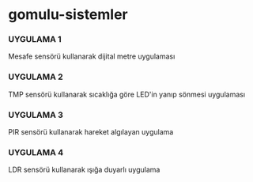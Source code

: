 # gomulu-sistemler
 
### UYGULAMA 1
 Mesafe sensörü kullanarak dijital metre uygulaması
 
### UYGULAMA 2
 TMP sensörü kullanarak sıcaklığa göre LED'in yanıp sönmesi uygulaması
 
### UYGULAMA 3
 PIR sensörü kullanarak hareket algılayan uygulama 
 
### UYGULAMA 4
 LDR sensörü kullanarak ışığa duyarlı uygulama 
